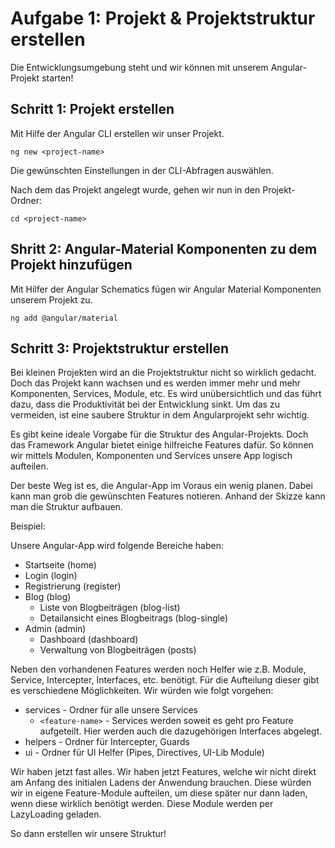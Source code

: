 # Aufgabe 1: Projekt & Projektstruktur erstellen

Die Entwicklungsumgebung steht und wir können mit unserem Angular-Projekt starten!

## Schritt 1: Projekt erstellen

Mit Hilfe der Angular CLI erstellen wir unser Projekt.

```
ng new <project-name>
```

Die gewünschten Einstellungen in der CLI-Abfragen auswählen.

Nach dem das Projekt angelegt wurde, gehen wir nun in den Projekt-Ordner:

```
cd <project-name>
```

## Shritt 2: Angular-Material Komponenten zu dem Projekt hinzufügen

Mit Hilfer der Angular Schematics fügen wir Angular Material Komponenten unserem Projekt zu.

```
ng add @angular/material
```

## Schritt 3: Projektstruktur erstellen

Bei kleinen Projekten wird an die Projektstruktur nicht so wirklich gedacht. Doch das Projekt kann wachsen und es werden immer mehr und mehr Komponenten, Services, Module, etc. Es wird unübersichtlich und das führt dazu, dass die Produktivität bei der Entwicklung sinkt. Um das zu vermeiden, ist eine saubere Struktur in dem Angularprojekt sehr wichtig.

Es gibt keine ideale Vorgabe für die Struktur des Angular-Projekts. Doch das Framework Angular bietet einige hilfreiche Features dafür. So können wir mittels Modulen, Komponenten und Services unsere App logisch aufteilen.

Der beste Weg ist es, die Angular-App im Voraus ein wenig planen. Dabei kann man grob die gewünschten Features notieren. Anhand der Skizze kann man die Struktur aufbauen.

Beispiel:

Unsere Angular-App wird folgende Bereiche haben:
- Startseite (home)
- Login (login)
- Registrierung (register)
- Blog (blog)
  - Liste von Blogbeiträgen (blog-list)
  - Detailansicht eines Blogbeitrags (blog-single)
- Admin (admin)
  - Dashboard (dashboard)
  - Verwaltung von Blogbeiträgen (posts)

Neben den vorhandenen Features werden noch Helfer wie z.B. Module, Service, Intercepter, Interfaces, etc. benötigt. Für die Aufteilung dieser gibt es verschiedene Möglichkeiten. Wir würden wie folgt vorgehen:
- services - Ordner für alle unsere Services
  - `<feature-name>` - Services werden soweit es geht pro Feature aufgeteilt. Hier werden auch die dazugehörigen Interfaces abgelegt.
- helpers - Ordner für Intercepter, Guards
- ui - Ordner für UI Helfer (Pipes, Directives, UI-Lib Module)

Wir haben jetzt fast alles. Wir haben jetzt Features, welche wir nicht direkt am Anfang des initialen Ladens der Anwendung brauchen. Diese würden wir in eigene Feature-Module aufteilen, um diese später nur dann laden, wenn diese wirklich benötigt werden. Diese Module werden per LazyLoading geladen.

So dann erstellen wir unsere Struktur!
